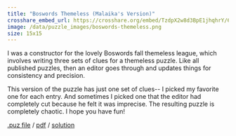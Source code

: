 ```yaml
---
title: "Boswords Themeless (Malaika's Version)"
crosshare_embed_url: https://crosshare.org/embed/TzdpX2w8d3BpE1jhqhrY/6GZEUgttSaMcNGI8CIiXptC8S1E3
image: /data/puzzle_images/boswords-themeless.png
size: 15x15
---
```


I was a constructor for the lovely Boswords fall themeless league, which involves writing three sets of clues for a themeless puzzle. Like all published puzzles, then an editor goes through and updates things for consistency and precision.

This version of the puzzle has just one set of clues-- I picked my favorite one for each entry. And sometimes I picked one that the editor had completely cut because he felt it was imprecise. The resulting puzzle is completely chaotic. I hope you have fun!

<div class="body">
  <a href="../data/puz_files/boswords-themeless.puz" download>.puz file</a> / <a href="../data/pdfs/boswords-themeless.pdf" download>pdf</a> / <a href="../data/solutions/boswords-themeless.png" download>solution</a>
</div>